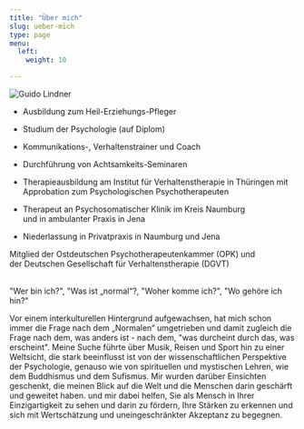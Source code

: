 ```yaml
---
title: "Über mich"
slug: ueber-mich
type: page
menu:
  left:
    weight: 10

---
```

![Guido Lindner](../images/portrait.jpg "Portrait von Guido Lindner")

* Ausbildung zum Heil-Erziehungs-Pfleger

* Studium der Psychologie (auf Diplom)

* Kommunikations-, Verhaltenstrainer und Coach

* Durchführung von Achtsamkeits-Seminaren

* Therapieausbildung am Institut für Verhaltenstherapie in Thüringen mit  
  Approbation zum Psychologischen Psychotherapeuten

* Therapeut an Psychosomatischer Klinik im Kreis Naumburg<br> und in ambulanter Praxis in Jena

* Niederlassung in Privatpraxis in Naumburg und Jena

Mitglied der Ostdeutschen Psychotherapeutenkammer (OPK) und  
der Deutschen Gesellschaft für Verhaltenstherapie (DGVT)

<br>"Wer bin ich?", "Was ist „normal“?, "Woher komme ich?", "Wo gehöre ich hin?" <br>

Vor einem interkulturellen Hintergrund aufgewachsen, hat mich schon immer die Frage nach dem „Normalen“ umgetrieben und damit zugleich die Frage nach dem, was anders ist - nach dem, "was durcheint durch das, was erscheint". Meine Suche führte über Musik, Reisen und Sport hin zu einer Weltsicht, die stark beeinflusst ist von der wissenschaftlichen Perspektive der Psychologie, genauso wie von spirituellen und mystischen Lehren, wie dem Buddhismus und dem Sufismus. Mir wurden darüber Einsichten geschenkt, die meinen Blick auf die Welt und die Menschen darin geschärft und geweitet haben. und mir dabei helfen, Sie als Mensch in Ihrer Einzigartigkeit zu sehen und darin zu fördern, Ihre Stärken zu erkennen und sich mit Wertschätzung und uneingeschränkter Akzeptanz zu begegnen.